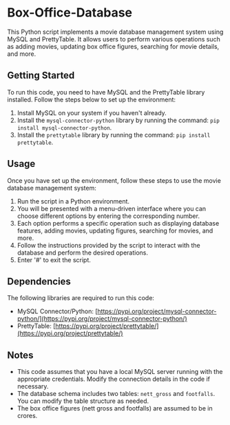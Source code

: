 # Box-Office-Database

This Python script implements a movie database management system using MySQL and PrettyTable. It allows users to perform various operations such as adding movies, updating box office figures, searching for movie details, and more.

## Getting Started

To run this code, you need to have MySQL and the PrettyTable library installed. Follow the steps below to set up the environment:

1. Install MySQL on your system if you haven't already.
2. Install the `mysql-connector-python` library by running the command: `pip install mysql-connector-python`.
3. Install the `prettytable` library by running the command: `pip install prettytable`.

## Usage

Once you have set up the environment, follow these steps to use the movie database management system:

1. Run the script in a Python environment.
2. You will be presented with a menu-driven interface where you can choose different options by entering the corresponding number.
3. Each option performs a specific operation such as displaying database features, adding movies, updating figures, searching for movies, and more.
4. Follow the instructions provided by the script to interact with the database and perform the desired operations.
5. Enter '#' to exit the script.

## Dependencies

The following libraries are required to run this code:

- MySQL Connector/Python: [https://pypi.org/project/mysql-connector-python/](https://pypi.org/project/mysql-connector-python/)
- PrettyTable: [https://pypi.org/project/prettytable/](https://pypi.org/project/prettytable/)

## Notes

- This code assumes that you have a local MySQL server running with the appropriate credentials. Modify the connection details in the code if necessary.
- The database schema includes two tables: `nett_gross` and `footfalls`. You can modify the table structure as needed.
- The box office figures (nett gross and footfalls) are assumed to be in crores.


